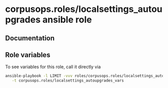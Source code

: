 # corpusops.roles/localsettings_autoupgrades ansible role
## Documentation

## Role variables
To see variables for this role, call it directly via
```bash
ansible-playbook -l LIMIT -vvv roles/corpusops.roles/localsettings_autoupgrades/role.yml \
   -t corpusops.roles/localsettings_autoupgrades_vars
```
